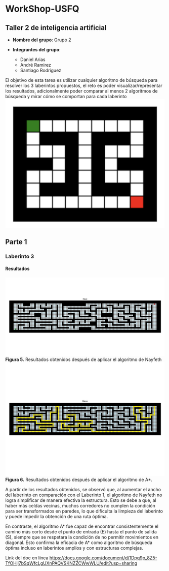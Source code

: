 # WorkShop-USFQ
## Taller 2 de inteligencia artificial

- **Nombre del grupo**: Grupo 2

- **Integrantes del grupo**:
  * Daniel Arias
  * André Ramirez
  * Santiago Rodríguez


El objetivo de esta tarea es utilizar cualquier algoritmo de búsqueda para resolver los 3 laberintos propuestos, 
el reto es poder visualizar/representar los resultados, adicionalmente poder comparar al menos 2 algoritmos de búsqueda 
y mirar cómo se comportan para cada laberinto
![Maze1](/Taller2/images/maze1.jpg) 

## Parte 1
### Laberinto 3
#### Resultados
![Maze3ney](/Taller2/images/maze_3_nay.png)
**Figura 5.** Resultados obtenidos después de aplicar el algoritmo de Nayfeth
![Maze3astar](/Taller2/images/maze_3_astar.png)
**Figura 6.** Resultados obtenidos después de aplicar el algoritmo de A*.

A partir de los resultados obtenidos, se observó que, al aumentar el ancho del laberinto en 
comparación con el Laberinto 1, el algoritmo de Nayfeth no logra simplificar de manera efectiva la 
estructura. Esto se debe a que, al haber más celdas vecinas, muchos corredores no cumplen la 
condición para ser transformados en paredes, lo que dificulta la limpieza del laberinto y puede 
impedir la obtención de una ruta óptima.

En contraste, el algoritmo A* fue capaz de encontrar consistentemente el camino más corto desde 
el punto de entrada (E) hasta el punto de salida (S), siempre que se respetara la condición de no 
permitir movimientos en diagonal. Esto confirma la eficacia de A* como algoritmo de búsqueda óptima 
incluso en laberintos amplios y con estructuras complejas.

Link del doc en línea
https://docs.google.com/document/d/1Dpq9p_8Z5-TfOHjl7bSqWfcLgUXnPAQVSKNZZCWwWLU/edit?usp=sharing


